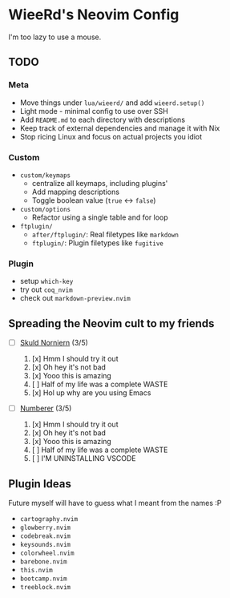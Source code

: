 # WieeRd's Neovim Config

I'm too lazy to use a mouse.

## TODO

### Meta

- Move things under `lua/wieerd/` and add `wieerd.setup()`
- Light mode - minimal config to use over SSH
- Add `README.md` to each directory with descriptions
- Keep track of external dependencies and manage it with Nix
- Stop ricing Linux and focus on actual projects you idiot

### Custom

- `custom/keymaps`
  - centralize all keymaps, including plugins'
  - Add mapping descriptions
  - Toggle boolean value (`true` ↔ `false`)
- `custom/options`
  - Refactor using a single table and for loop
- `ftplugin/`
  - `after/ftplugin/`: Real filetypes like `markdown`
  - `ftplugin/`: Plugin filetypes like `fugitive`

### Plugin

- setup `which-key`
- try out `coq_nvim`
- check out `markdown-preview.nvim`

## Spreading the Neovim cult to my friends

- [ ] [Skuld Norniern](https://github.com/SkuldNorniern) (3/5)

  1. [x] Hmm I should try it out
  2. [x] Oh hey it's not bad
  3. [x] Yooo this is amazing
  4. [ ] Half of my life was a complete WASTE
  5. [x] Hol up why are you using Emacs

- [ ] [Numberer](https://github.com/ybs1164) (3/5)

  1. [x] Hmm I should try it out
  2. [x] Oh hey it's not bad
  3. [x] Yooo this is amazing
  4. [ ] Half of my life was a complete WASTE
  5. [ ] I'M UNINSTALLING VSCODE

## Plugin Ideas

Future myself will have to guess what I meant from the names :P

- `cartography.nvim`
- `glowberry.nvim`
- `codebreak.nvim`
- `keysounds.nvim`
- `colorwheel.nvim`
- `barebone.nvim`
- `this.nvim`
- `bootcamp.nvim`
- `treeblock.nvim`
